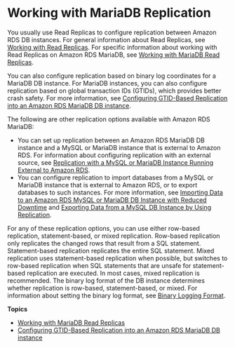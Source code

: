 # Working with MariaDB Replication<a name="USER_MariaDB.Replication"></a>

You usually use Read Replicas to configure replication between Amazon RDS DB instances\. For general information about Read Replicas, see [Working with Read Replicas](USER_ReadRepl.md)\. For specific information about working with Read Replicas on Amazon RDS MariaDB, see [Working with MariaDB Read Replicas](USER_MariaDB.Replication.ReadReplicas.md)\. 

You can also configure replication based on binary log coordinates for a MariaDB DB instance\. For MariaDB instances, you can also configure replication based on global transaction IDs \(GTIDs\), which provides better crash safety\. For more information, see [Configuring GTID\-Based Replication into an Amazon RDS MariaDB DB instance](MariaDB.Procedural.Replication.GTID.md)\. 

The following are other replication options available with Amazon RDS MariaDB:
+ You can set up replication between an Amazon RDS MariaDB DB instance and a MySQL or MariaDB instance that is external to Amazon RDS\. For information about configuring replication with an external source, see [Replication with a MySQL or MariaDB Instance Running External to Amazon RDS](MySQL.Procedural.Importing.External.Repl.md)\.
+ You can configure replication to import databases from a MySQL or MariaDB instance that is external to Amazon RDS, or to export databases to such instances\. For more information, see [Importing Data to an Amazon RDS MySQL or MariaDB DB Instance with Reduced Downtime](MySQL.Procedural.Importing.NonRDSRepl.md) and [Exporting Data from a MySQL DB Instance by Using Replication](MySQL.Procedural.Exporting.NonRDSRepl.md)\.

For any of these replication options, you can use either row\-based replication, statement\-based, or mixed replication\. Row\-based replication only replicates the changed rows that result from a SQL statement\. Statement\-based replication replicates the entire SQL statement\. Mixed replication uses statement\-based replication when possible, but switches to row\-based replication when SQL statements that are unsafe for statement\-based replication are executed\. In most cases, mixed replication is recommended\. The binary log format of the DB instance determines whether replication is row\-based, statement\-based, or mixed\. For information about setting the binary log format, see [Binary Logging Format](USER_LogAccess.Concepts.MariaDB.md#USER_LogAccess.MariaDB.BinaryFormat)\.

**Topics**
+ [Working with MariaDB Read Replicas](USER_MariaDB.Replication.ReadReplicas.md)
+ [Configuring GTID\-Based Replication into an Amazon RDS MariaDB DB instance](MariaDB.Procedural.Replication.GTID.md)